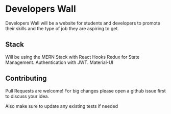 # Developers Wall
Developers Wall will be a website for students and developers to promote their skills and the type of job they are aspiring to get. 
## Stack
Will be using the MERN Stack with React Hooks
Redux for State Management.
Authentication with JWT.
Material-UI 

## Contributing
Pull Requests are welcome! For big changes please open a github issue first to discuss your idea.

Also make sure to update any existing tests if needed